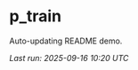 # p_train

Auto-updating README demo.

<!--START_SECTION:status-->
_Last run: 2025-09-16 10:20 UTC_
<!--END_SECTION:status-->











































































































































































































































































































































































































































































































































































































































